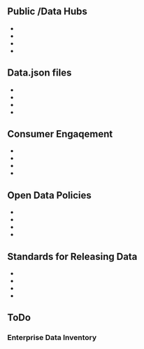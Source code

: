 

## Public /Data Hubs
* 
* 
* 
* 


## Data.json files 
* 
* 
* 
* 

## Consumer Engaqement 
* 
* 
* 
* 

## Open Data Policies 
* 
* 
* 
* 

## Standards for Releasing Data
* 
* 
* 
* 


## ToDo

### Enterprise Data Inventory
